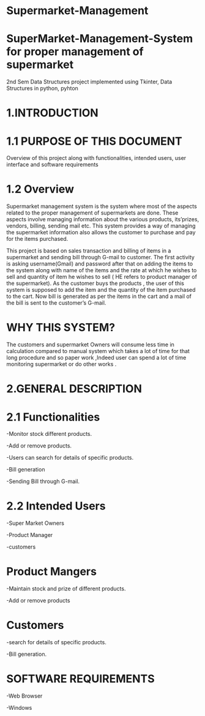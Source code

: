 # Supermarket-Management<br/>

# SuperMarket-Management-System for proper management of supermarket<br/>

 2nd Sem Data Structures project implemented using Tkinter, Data Structures in python, pyhton<br/>
 
 # 1.INTRODUCTION<br/>
 
# 1.1 PURPOSE OF THIS DOCUMENT <br/>

Overview of this project  along with functionalities,  intended users, user interface and software requirements <br/>

# 1.2 Overview<br/>

 Supermarket  management system  is the system where most of  the aspects related to the proper management of supermarkets are done. These aspects involve managing information about the various products, its’prizes, vendors, billing, sending mail etc. This system provides a way of managing the supermarket information also allows the customer to purchase and pay for the items purchased.<br/>
 
This project is based on sales transaction and billing of items in a supermarket and sending bill through G-mail to customer. The first activity is asking username(Gmail) and password after that  on adding the items to the system along with name of the items and the rate at which he wishes to sell and quantity of item he wishes to sell ( HE refers to product manager of the supermarket). As the customer buys the products , the user of this system is supposed to add the item and the quantity of the item purchased to the cart. Now bill is generated as per the items in the cart and a mail of the bill is sent to the customer’s G-mail.

# WHY THIS SYSTEM?
 The customers and supermarket Owners will consume less time in calculation compared to manual system which takes a lot of time for that long procedure and so paper work    ,Indeed user can spend a lot of time monitoring supermarket or do other works  .
# 2.GENERAL DESCRIPTION
# 2.1 Functionalities
-Monitor stock different products.<br/>

-Add or remove products.<br/>

-Users can search for details of specific products.<br/>

-Bill generation<br/>

-Sending Bill through G-mail.<br/>

# 2.2 Intended Users
-Super Market Owners<br/>

-Product Manager<br/>

-customers<br/>

# Product Mangers 
-Maintain stock and prize of different products.<br/>

-Add or remove products<br/>

# Customers

-search for details of specific products.<br/>

-Bill generation.<br/>

# SOFTWARE REQUIREMENTS
-Web Browser<br/>

-Windows<br/>
